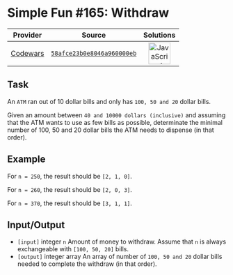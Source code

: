 [_metadata_:generated]: - "true"

# Simple Fun #165: Withdraw 

<!-- INFO TABLE BEGIN -->

| Provider                                        | Source                                                                               | Solutions                                                                                                                                                    |
| :---------------------------------------------: | :----------------------------------------------------------------------------------: | :----------------------------------------------------------------------------------------------------------------------------------------------------------: |
| [Codewars](../../../docs/providers/Codewars.md) | [`58afce23b0e8046a960000eb`](https://www.codewars.com/kata/58afce23b0e8046a960000eb) | [<img src="https://res.cloudinary.com/rascaltwo/image/upload/v1631924076/javascript_ehszr7.svg" alt="JavaScript" title="JavaScript" width="50" />](solve.js) |

<!-- INFO TABLE END -->

## Task
 An `ATM` ran out of 10 dollar bills and only has `100, 50 and 20` dollar bills.
 
 Given an amount between `40 and 10000 dollars (inclusive)` and assuming that the ATM wants to use as few bills as possible, determinate the minimal number of 100, 50 and 20 dollar bills the ATM needs to dispense (in that order).

## Example

 For `n = 250`, the result should be `[2, 1, 0]`.
 
 For `n = 260`, the result should be `[2, 0, 3]`.
 
 For `n = 370`, the result should be `[3, 1, 1]`.

## Input/Output

 - `[input]` integer `n`
  Amount of money to withdraw. Assume that `n` is always exchangeable with `[100, 50, 20]` bills.
 - `[output]` integer array
  An array of number of `100, 50 and 20` dollar bills needed to complete the withdraw (in that order).
